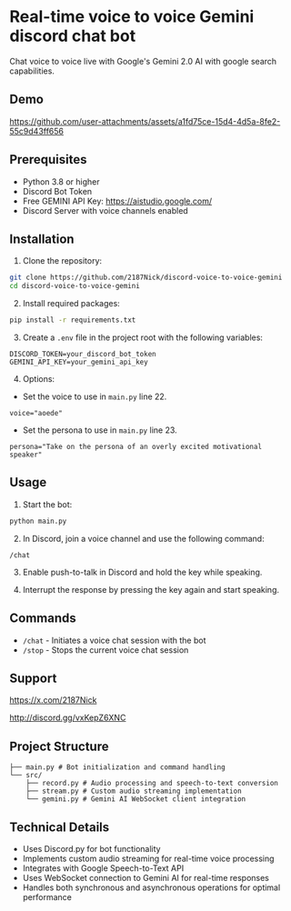 # Real-time voice to voice Gemini discord chat bot

Chat voice to voice live with Google's Gemini 2.0 AI with google search capabilities.


## Demo
https://github.com/user-attachments/assets/a1fd75ce-15d4-4d5a-8fe2-55c9d43ff656

## Prerequisites

- Python 3.8 or higher
- Discord Bot Token
- Free GEMINI API Key: https://aistudio.google.com/
- Discord Server with voice channels enabled

## Installation

1. Clone the repository:
```bash
git clone https://github.com/2187Nick/discord-voice-to-voice-gemini
cd discord-voice-to-voice-gemini
```

2. Install required packages:
```bash
pip install -r requirements.txt
```

3. Create a `.env` file in the project root with the following variables:
```env
DISCORD_TOKEN=your_discord_bot_token
GEMINI_API_KEY=your_gemini_api_key
```

4. Options:
- Set the voice to use in `main.py` line 22.
```env
voice="aoede"
```
- Set the persona to use in `main.py` line 23.
```env
persona="Take on the persona of an overly excited motivational speaker"
```

## Usage

1. Start the bot:
```bash
python main.py
```

2. In Discord, join a voice channel and use the following command:
```
/chat
```
3. Enable push-to-talk in Discord and hold the key while speaking.

4. Interrupt the response by pressing the key again and start speaking.


## Commands

- `/chat` - Initiates a voice chat session with the bot
- `/stop` - Stops the current voice chat session

## Support
https://x.com/2187Nick

http://discord.gg/vxKepZ6XNC


## Project Structure

```
├── main.py # Bot initialization and command handling
└── src/ 
    ├── record.py # Audio processing and speech-to-text conversion 
    ├── stream.py # Custom audio streaming implementation 
    └── gemini.py # Gemini AI WebSocket client integration
```


## Technical Details

- Uses Discord.py for bot functionality
- Implements custom audio streaming for real-time voice processing
- Integrates with Google Speech-to-Text API
- Uses WebSocket connection to Gemini AI for real-time responses
- Handles both synchronous and asynchronous operations for optimal performance